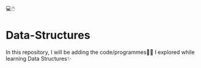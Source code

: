 💻🖱️
# Data-Structures
In this repository, I will be adding the code/programmes🧑‍💻 I explored while learning Data Structures✨
